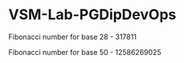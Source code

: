 # VSM-Lab-PGDipDevOps

Fibonacci number for base 28 - 317811

Fibonacci number for base 50 - 12586269025
